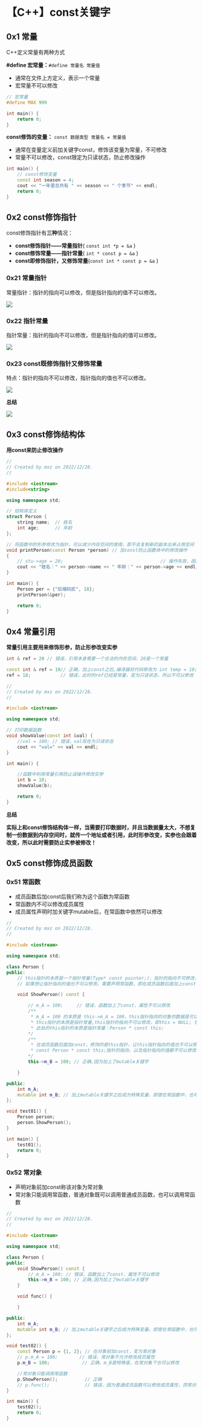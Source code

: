 # 【C++】const关键字

## 0x1 常量

C++定义常量有两种方式

**#define 宏常量：**`#define 常量名 常量值`

- 通常在文件上方定义，表示一个常量
- 宏常量不可以修改

```cpp
// 宏常量
#define MAX 999

int main() {
	return 0;
}
```

**const修饰的变量：** `const 数据类型 常量名 = 常量值`

- 通常在变量定义前加关键字const，修饰该变量为常量，不可修改
- 常量不可以修改，const限定为只读状态，防止修改操作

```cpp
int main() {
	// const修饰变量
	const int season = 4;
	cout << "一年里总共有 " << season << " 个季节" << endl;
	return 0;
}
```

## 0x2 const修饰指针

const修饰指针有**三种**情况：

- **const修饰指针——常量指针**( `const int *p = &a` )
- **const修饰常量——指针常量**( `int * const p = &a` )
- **const即修饰指针，又修饰常量**(`const int * const p = &a` )

### 0x21 常量指针

常量指针：指针的指向可以修改，但是指针指向的值不可以修改。

![](https://cdn.jsdelivr.net/gh/xzMhehe/StaticFile_CDN/static/img202212282144836.png)

### 0x22 指针常量

指针常量：指针的指向不可以修改，但是指针指向的值可以修改。

![](https://cdn.jsdelivr.net/gh/xzMhehe/StaticFile_CDN/static/img202212282146169.png)

### 0x23 const既修饰指针又修饰常量

特点：指针的指向不可以修改，指针指向的值也不可以修改。

![](https://cdn.jsdelivr.net/gh/xzMhehe/StaticFile_CDN/static/img202212282152120.png)

**总结**

![](https://cdn.jsdelivr.net/gh/xzMhehe/StaticFile_CDN/static/img202212282156688.png)

## 0x3 const修饰结构体

**用const来防止修改操作**

```cpp
//
// Created by mxz on 2022/12/28.
//

#include <iostream>
#include<string>

using namespace std;

// 结构体定义
struct Person {
    string name;  // 姓名
    int age;      // 年龄
};

// 将函数中的形参修改为指针，可以减少内存空间的使用，即不会复制新的副本出来占用空间
void printPerson(const Person *person) // 加const防止函数体中的修改操作
{
    // stu->age = 20;                                    // 操作失败，因为加了const修饰
    cout << "姓名：" << person->name << " 年龄：" << person->age << endl;
}

int main() {
    Person per = {"后端码匠", 18};
    printPerson(&per);

    return 0;
}
```

## 0x4 常量引用

**常量引用主要用来修饰形参，防止形参改变实参**

```cpp
int & ref = 20 // 错误，引用本身需要一个合法的内存空间，20是一个常量

const int & ref = 10// 正确，加上const之后,编译器将代码修改为 int temp = 10; const int & ref = temp;
ref = 18;           // 错误，此时的ref已经是常量，变为只读状态，所以不可以修改

```



```cpp
//
// Created by mxz on 2022/12/28.
//

#include <iostream>

using namespace std;

// 打印数据函数
void showValue(const int &val) {
    //val = 100; // 错误，val现在为只读状态
    cout << "val=" << val << endl;
}

int main() {

    //函数中利用常量引用防止误操作修改实参
    int b = 10;
    showValue(b);

    return 0;
}
```

**总结**

**实际上和const修饰结构体一样，当需要打印数据时，并且当数据量太大，不想复制一份数据到内存空间时，就传一个地址或者引用，此时形参改变，实参也会跟着改变，所以此时需要防止实参被修改！**

## 0x5 const修饰成员函数

### 0x51 常函数

- 成员函数后加const后我们称为这个函数为常函数
- 常函数内不可以修改成员属性
- 成员属性声明时加关键字mutable后，在常函数中依然可以修改

```cpp
//
// Created by mxz on 2022/12/28.
//

#include <iostream>

using namespace std;

class Person {
public:
    // this指针的本质是一个指针常量(Type* const pointer;)，指针的指向不可修改，但是指针指向的值可以修改
    // 如果想让指针指向的值也不可以修改，需要声明常函数，即在成员函数后面加上const

    void ShowPerson() const {

        // m_A = 100;     // 错误，函数加上了const，属性不可以修改
        /**
         * m_A = 100 的本质是 this->m_A = 100，this指针指向的对象的数据是可以修改的
         * this指针的本质是指针常量,this指针的指向不可以修改，即this = NULL; 错误
         * 此处的this指针的本质是指针常量：Person * const this;
        */
        /**
         * 在成员函数后面加const，修饰的是this指针，让this指针指向的值也不可以修改
         * const Person * const this;指针的指向，以及指针指向的值都不可以修改
        */
        this->m_B = 100; // 正确,因为加上了mutable关键字

    }

public:
    int m_A;
    mutable int m_B; // 加上mutable关键字之后成为特殊变量，即使在常函数中，也可以修改这个值
};

void test01() {
    Person person;
    person.ShowPerson();
}

int main() {
    test01();
    return 0;
}
```

### 0x52 常对象

- 声明对象前加const称该对象为常对象
- 常对象只能调用常函数，普通对象既可以调用普通成员函数，也可以调用常函数

```cpp
//
// Created by mxz on 2022/12/28.
//

#include <iostream>

using namespace std;

class Person {
public:
    void ShowPerson() const {
        // m_A = 100; // 错误，函数加上了const，属性不可以修改
        this->m_B = 100; // 正确,因为加上了mutable关键字
    }

    void func() {

    }

public:
    int m_A;
    mutable int m_B; // 加上mutable关键字之后成为特殊变量，即使在常函数中，也可以修改这个值
};

void test02() {
    const Person p = {1, 2}; // 在对象前加const，变为常对象
    // p.m_A = 100;        // 错误，常对象不允许修改成员属性
    p.m_B = 100;            // 正确，m_B是特殊值，在常对象下也可以修改

    //常对象只能调用常函数
    p.ShowPerson();          // 正确
    // p.func();             // 错误，因为普通成员函数可以修改成员属性，而常对象的本质是不允许修改成员属性
}

int main() {
    test02();
    return 0;
}
```

